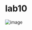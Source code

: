# lab10
![image](https://github.com/LefterStud/lab10_PPP_2023/assets/101552997/28343b18-deb6-4b74-94d1-dd3c8f2c913d)
